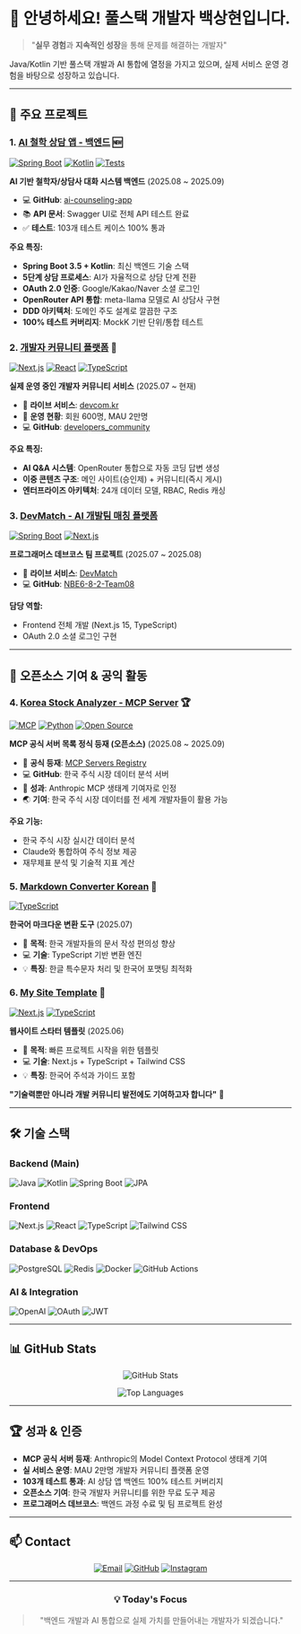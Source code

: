 # 👋 안녕하세요! 풀스택 개발자 **백상현**입니다.

> "**실무 경험**과 **지속적인 성장**을 통해 문제를 해결하는 개발자"

Java/Kotlin 기반 풀스택 개발과 AI 통합에 열정을 가지고 있으며, 실제 서비스 운영 경험을 바탕으로 성장하고 있습니다.

---

## 🚀 주요 프로젝트

### 1. [AI 철학 상담 앱 - 백엔드](https://github.com/Mrbaeksang/ai-counseling-app) 🆕
[![Spring Boot](https://img.shields.io/badge/Spring%20Boot-3.5.4-brightgreen?style=flat-square&logo=spring)](https://spring.io/)
[![Kotlin](https://img.shields.io/badge/Kotlin-1.9.25-7F52FF?style=flat-square&logo=kotlin)](https://kotlinlang.org/)
[![Tests](https://img.shields.io/badge/Tests-103%20Passed-success?style=flat-square)](https://github.com/Mrbaeksang/ai-counseling-app)

**AI 기반 철학자/상담사 대화 시스템 백엔드** (2025.08 ~ 2025.09)
- 💻 **GitHub**: [ai-counseling-app](https://github.com/Mrbaeksang/ai-counseling-app)
- 📚 **API 문서**: Swagger UI로 전체 API 테스트 완료
- ✅ **테스트**: 103개 테스트 케이스 100% 통과

**주요 특징:**
- **Spring Boot 3.5 + Kotlin**: 최신 백엔드 기술 스택
- **5단계 상담 프로세스**: AI가 자율적으로 상담 단계 전환
- **OAuth 2.0 인증**: Google/Kakao/Naver 소셜 로그인
- **OpenRouter API 통합**: meta-llama 모델로 AI 상담사 구현
- **DDD 아키텍처**: 도메인 주도 설계로 깔끔한 구조
- **100% 테스트 커버리지**: MockK 기반 단위/통합 테스트

### 2. [개발자 커뮤니티 플랫폼](https://devcom.kr) 📌
[![Next.js](https://img.shields.io/badge/Next.js-15.4.4-black?style=flat-square&logo=next.js)](https://nextjs.org)
[![React](https://img.shields.io/badge/React-19.1.0-61DAFB?style=flat-square&logo=react)](https://react.dev)
[![TypeScript](https://img.shields.io/badge/TypeScript-5.8-3178C6?style=flat-square&logo=typescript)](https://www.typescriptlang.org)

**실제 운영 중인 개발자 커뮤니티 서비스** (2025.07 ~ 현재)
- 🔗 **라이브 서비스**: [devcom.kr](https://devcom.kr)
- 👥 **운영 현황**: 회원 600명, MAU 2만명
- 💻 **GitHub**: [developers_community](https://github.com/Mrbaeksang/developers_community)

**주요 특징:**
- **AI Q&A 시스템**: OpenRouter 통합으로 자동 코딩 답변 생성
- **이중 콘텐츠 구조**: 메인 사이트(승인제) + 커뮤니티(즉시 게시)
- **엔터프라이즈 아키텍처**: 24개 데이터 모델, RBAC, Redis 캐싱

### 3. [DevMatch - AI 개발팀 매칭 플랫폼](https://nbe-6-8-2-team08-vaug.vercel.app)
[![Spring Boot](https://img.shields.io/badge/Spring%20Boot-3.5-brightgreen)](https://spring.io/)
[![Next.js](https://img.shields.io/badge/Next.js-15.4-black)](https://nextjs.org/)

**프로그래머스 데브코스 팀 프로젝트** (2025.07 ~ 2025.08)
- 🔗 **라이브 서비스**: [DevMatch](https://nbe-6-8-2-team08-vaug.vercel.app)
- 💻 **GitHub**: [NBE6-8-2-Team08](https://github.com/Mrbaeksang/NBE6-8-2-Team08)

**담당 역할:**
- Frontend 전체 개발 (Next.js 15, TypeScript)
- OAuth 2.0 소셜 로그인 구현

---

## 🤝 오픈소스 기여 & 공익 활동

### 4. [Korea Stock Analyzer - MCP Server](https://github.com/modelcontextprotocol/servers) 🏆
[![MCP](https://img.shields.io/badge/MCP-Official-blue?style=flat-square)](https://github.com/modelcontextprotocol/servers)
[![Python](https://img.shields.io/badge/Python-3.10+-3776AB?style=flat-square&logo=python)](https://python.org)
[![Open Source](https://img.shields.io/badge/Open%20Source-❤️-red?style=flat-square)](https://opensource.org)

**MCP 공식 서버 목록 정식 등재 (오픈소스)** (2025.08 ~ 2025.09)
- 📍 **공식 등재**: [MCP Servers Registry](https://github.com/modelcontextprotocol/servers)
- 💻 **GitHub**: 한국 주식 시장 데이터 분석 서버
- 🎯 **성과**: Anthropic MCP 생태계 기여자로 인정
- 🌏 **기여**: 한국 주식 시장 데이터를 전 세계 개발자들이 활용 가능

**주요 기능:**
- 한국 주식 시장 실시간 데이터 분석
- Claude와 통합하여 주식 정보 제공
- 재무제표 분석 및 기술적 지표 계산

### 5. [Markdown Converter Korean](https://github.com/Mrbaeksang/md-converter-korean) 📝
[![TypeScript](https://img.shields.io/badge/TypeScript-3178C6?style=flat-square&logo=typescript&logoColor=white)](https://www.typescriptlang.org)

**한국어 마크다운 변환 도구** (2025.07)
- 🎯 **목적**: 한국 개발자들의 문서 작성 편의성 향상
- 💻 **기술**: TypeScript 기반 변환 엔진
- 💡 **특징**: 한글 특수문자 처리 및 한국어 포맷팅 최적화

### 6. [My Site Template](https://github.com/Mrbaeksang/my-site-template) 🎨
[![Next.js](https://img.shields.io/badge/Next.js-Template-black?style=flat-square)](https://nextjs.org)
[![TypeScript](https://img.shields.io/badge/TypeScript-3178C6?style=flat-square&logo=typescript&logoColor=white)](https://www.typescriptlang.org)

**웹사이트 스타터 템플릿** (2025.06)
- 🎯 **목적**: 빠른 프로젝트 시작을 위한 템플릿
- 💻 **기술**: Next.js + TypeScript + Tailwind CSS
- 💡 **특징**: 한국어 주석과 가이드 포함

**"기술력뿐만 아니라 개발 커뮤니티 발전에도 기여하고자 합니다"** 🌱

---

## 🛠️ 기술 스택

### Backend (Main)
![Java](https://img.shields.io/badge/Java-ED8B00?style=for-the-badge&logo=openjdk&logoColor=white)
![Kotlin](https://img.shields.io/badge/Kotlin-7F52FF?style=for-the-badge&logo=kotlin&logoColor=white)
![Spring Boot](https://img.shields.io/badge/Spring_Boot-6DB33F?style=for-the-badge&logo=spring-boot&logoColor=white)
![JPA](https://img.shields.io/badge/JPA/Hibernate-59666C?style=for-the-badge&logo=hibernate&logoColor=white)

### Frontend
![Next.js](https://img.shields.io/badge/Next.js-000000?style=for-the-badge&logo=Next.js&logoColor=white)
![React](https://img.shields.io/badge/React-20232A?style=for-the-badge&logo=react&logoColor=61DAFB)
![TypeScript](https://img.shields.io/badge/TypeScript-007ACC?style=for-the-badge&logo=typescript&logoColor=white)
![Tailwind CSS](https://img.shields.io/badge/Tailwind_CSS-38B2AC?style=for-the-badge&logo=tailwind-css&logoColor=white)

### Database & DevOps
![PostgreSQL](https://img.shields.io/badge/PostgreSQL-316192?style=for-the-badge&logo=postgresql&logoColor=white)
![Redis](https://img.shields.io/badge/Redis-DC382D?style=for-the-badge&logo=redis&logoColor=white)
![Docker](https://img.shields.io/badge/Docker-2496ED?style=for-the-badge&logo=docker&logoColor=white)
![GitHub Actions](https://img.shields.io/badge/GitHub_Actions-2088FF?style=for-the-badge&logo=github-actions&logoColor=white)

### AI & Integration
![OpenAI](https://img.shields.io/badge/OpenRouter_API-412991?style=for-the-badge&logo=openai&logoColor=white)
![OAuth](https://img.shields.io/badge/OAuth_2.0-4285F4?style=for-the-badge&logo=google&logoColor=white)
![JWT](https://img.shields.io/badge/JWT-000000?style=for-the-badge&logo=json-web-tokens&logoColor=white)

---

## 📊 GitHub Stats

<div align="center">
  
![GitHub Stats](https://github-readme-stats.vercel.app/api?username=Mrbaeksang&show_icons=true&theme=radical)

![Top Languages](https://github-readme-stats.vercel.app/api/top-langs/?username=Mrbaeksang&layout=compact&theme=radical)

</div>

---

## 🏆 성과 & 인증

- **MCP 공식 서버 등재**: Anthropic의 Model Context Protocol 생태계 기여
- **실 서비스 운영**: MAU 2만명 개발자 커뮤니티 플랫폼 운영
- **103개 테스트 통과**: AI 상담 앱 백엔드 100% 테스트 커버리지
- **오픈소스 기여**: 한국 개발자 커뮤니티를 위한 무료 도구 제공
- **프로그래머스 데브코스**: 백엔드 과정 수료 및 팀 프로젝트 완성

---

## 📫 Contact

<div align="center">

[![Email](https://img.shields.io/badge/Email-D14836?style=for-the-badge&logo=gmail&logoColor=white)](mailto:qortkdgus95@gmail.com)
[![GitHub](https://img.shields.io/badge/GitHub-100000?style=for-the-badge&logo=github&logoColor=white)](https://github.com/Mrbaeksang)
[![Instagram](https://img.shields.io/badge/Instagram-E4405F?style=for-the-badge&logo=instagram&logoColor=white)](https://www.instagram.com/baek.__.sang/)

</div>

---

<div align="center">
  
### 💡 Today's Focus

> "백엔드 개발과 AI 통합으로 실제 가치를 만들어내는 개발자가 되겠습니다."

</div>
